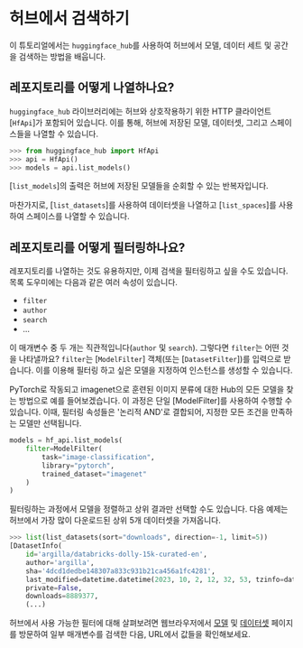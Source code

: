 <!--⚠️ Note that this file is in Markdown but contain specific syntax for our doc-builder (similar to MDX) that may not be
rendered properly in your Markdown viewer.
-->

# 허브에서 검색하기

이 튜토리얼에서는 `huggingface_hub`를 사용하여 허브에서 모델, 데이터 세트 및 공간을 검색하는 방법을 배웁니다.

## 레포지토리를 어떻게 나열하나요?

`huggingface_hub` 라이브러리에는 허브와 상호작용하기 위한 HTTP 클라이언트[`HfApi`]가 포함되어 있습니다.
이를 통해, 허브에 저장된 모델, 데이터셋, 그리고 스페이스들을 나열할 수 있습니다.

```py
>>> from huggingface_hub import HfApi
>>> api = HfApi()
>>> models = api.list_models()
```

[`list_models`]의 출력은 허브에 저장된 모델들을 순회할 수 있는 반복자입니다.

마찬가지로, [`list_datasets`]를 사용하여 데이터셋을 나열하고 [`list_spaces`]를 사용하여 스페이스를 나열할 수 있습니다.

## 레포지토리를 어떻게 필터링하나요?

레포지토리를 나열하는 것도 유용하지만, 이제 검색을 필터링하고 싶을 수도 있습니다.
목록 도우미에는 다음과 같은 여러 속성이 있습니다.
- `filter`
- `author`
- `search`
- ...

이 매개변수 중 두 개는 직관적입니다(`author` 및 `search`). 그렇다면 `filter`는 어떤 것을 나타낼까요?
`filter`는 [`ModelFilter`] 객체(또는 [`DatasetFilter`])를 입력으로 받습니다. 이를 이용해 필터링 하고 싶은 모델을 지정하여 인스턴스를 생성할 수 있습니다.

PyTorch로 작동되고 imagenet으로 훈련된 이미지 분류에 대한 Hub의 모든 모델을 찾는 방법으로 예를 들어보겠습니다. 이 과정은 단일 [ModelFilter]를 사용하여 수행할 수 있습니다. 이때, 필터링 속성들은 '논리적 AND'로 결합되어, 지정한 모든 조건을 만족하는 모델만 선택됩니다.

```py
models = hf_api.list_models(
    filter=ModelFilter(
		task="image-classification",
		library="pytorch",
		trained_dataset="imagenet"
	)
)
```

필터링하는 과정에서 모델을 정렬하고 상위 결과만 선택할 수도 있습니다. 다음 예제는 허브에서 가장 많이 다운로드된 상위 5개 데이터셋을 가져옵니다.

```py
>>> list(list_datasets(sort="downloads", direction=-1, limit=5))
[DatasetInfo(
	id='argilla/databricks-dolly-15k-curated-en',
	author='argilla',
	sha='4dcd1dedbe148307a833c931b21ca456a1fc4281',
	last_modified=datetime.datetime(2023, 10, 2, 12, 32, 53, tzinfo=datetime.timezone.utc),
	private=False,
	downloads=8889377,
	(...)
```



허브에서 사용 가능한 필터에 대해 살펴보려면 웹브라우저에서 [모델](https://huggingface.co/models) 및 [데이터셋](https://huggingface.co/datasets) 페이지를 방문하여 일부 매개변수를 검색한 다음, URL에서 값들을 확인해보세요.
